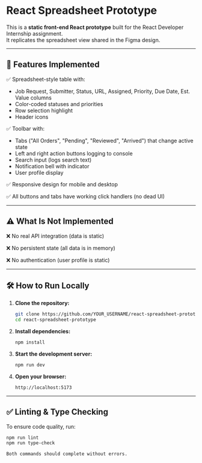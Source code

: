 # React Spreadsheet Prototype

This is a **static front-end React prototype** built for the React Developer Internship assignment.  
It replicates the spreadsheet view shared in the Figma design.

---

## 🚀 Features Implemented

✅ Spreadsheet-style table with:

-   Job Request, Submitter, Status, URL, Assigned, Priority, Due Date, Est. Value columns
-   Color-coded statuses and priorities
-   Row selection highlight
-   Header icons

✅ Toolbar with:

-   Tabs ("All Orders", "Pending", "Reviewed", "Arrived") that change active state
-   Left and right action buttons logging to console
-   Search input (logs search text)
-   Notification bell with indicator
-   User profile display

✅ Responsive design for mobile and desktop

✅ All buttons and tabs have working click handlers (no dead UI)

---

## ⚠️ What Is Not Implemented

❌ No real API integration (data is static)

❌ No persistent state (all data is in memory)

❌ No authentication (user profile is static)

---

## 🛠 How to Run Locally

1.  **Clone the repository:**

    ```bash
    git clone https://github.com/YOUR_USERNAME/react-spreadsheet-prototype.git
    cd react-spreadsheet-prototype
    ```

2.  **Install dependencies:**

    ```bash
    npm install
    ```

3.  **Start the development server:**

    ```bash
    npm run dev
    ```

4.  **Open your browser:**

    ```bash
    http://localhost:5173
    ```

---

## ✅ Linting & Type Checking

To ensure code quality, run:

```bash
npm run lint
npm run type-check

Both commands should complete without errors.
```
